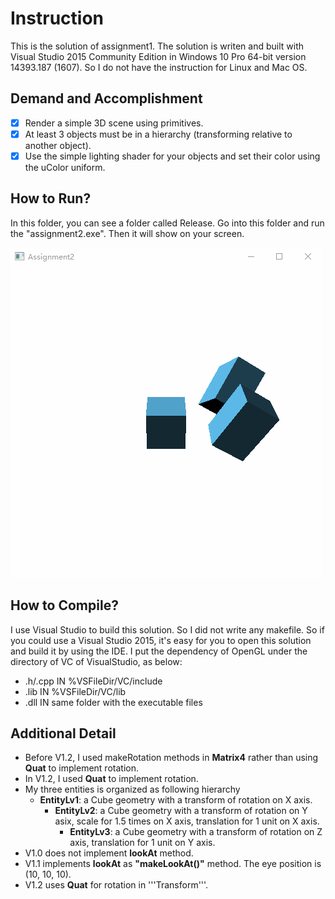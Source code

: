 # Instruction
This is the solution of assignment1. The solution is writen and built with Visual Studio 2015 Community Edition in Windows 10 Pro 64-bit version 14393.187 (1607). So I do not have the instruction for Linux and Mac OS.

## Demand and Accomplishment
- [x] Render a simple 3D scene using primitives.
- [x] At least 3 objects must be in a hierarchy (transforming relative to another object).
- [x] Use the simple lighting shader for your objects and set their color using the uColor uniform.

## How to Run?
In this folder, you can see a folder called Release. Go into this folder and run the "assignment2.exe". Then it will show on your screen.

![Image of Playing](https://github.com/miniwangdali/ICG-Homework/blob/master/Assignment2/assignment2/assignment2.gif)

## How to Compile?
I use Visual Studio to build this solution. So I did not write any makefile. So if you could use a Visual Studio 2015, it's easy for you to open this solution and build it by using the IDE. I put the dependency of OpenGL under the directory of VC of VisualStudio, as below:
- .h/.cpp IN %VSFileDir/VC/include
- .lib IN %VSFileDir/VC/lib
- .dll IN same folder with the executable files

## Additional Detail
- Before V1.2, I used makeRotation methods in **Matrix4** rather than using **Quat** to implement rotation.
- In V1.2, I used **Quat** to implement rotation.
- My three entities is organized as following hierarchy
    - **EntityLv1**: a Cube geometry with a transform of rotation on X axis.
        - **EntityLv2**: a Cube geometry with a transform of rotation on Y asix, scale for 1.5 times on X axis, translation for 1 unit on X axis. 
            - **EntityLv3**: a Cube geometry with a transform of rotation on Z axis, translation for 1 unit on Y axis.
- V1.0 does not implement **lookAt** method.
- V1.1 implements **lookAt** as **"makeLookAt()"** method. The eye position is (10, 10, 10).
- V1.2 uses **Quat** for rotation in '''Transform'''.
